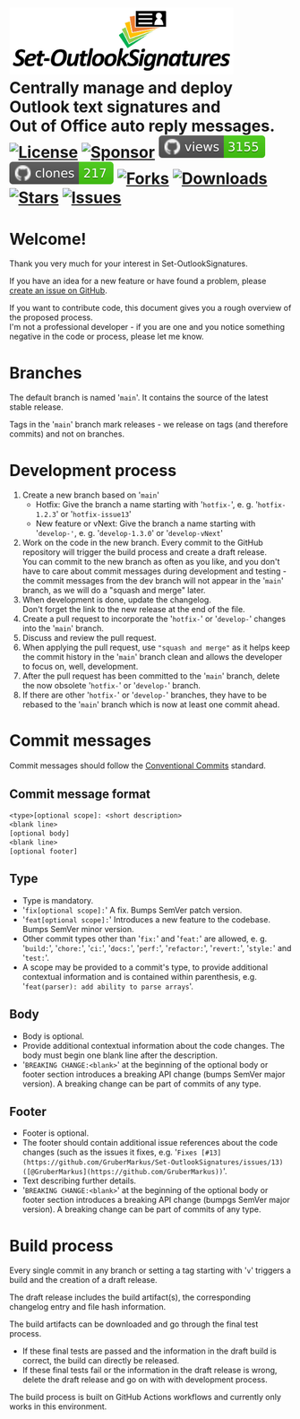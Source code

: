 <!-- omit in toc -->
# <a href="https://github.com/GruberMarkus/Set-OutlookSignatures" target="_blank"><img src="../src/logo/Set-OutlookSignatures%20Logo.png" width="400" title="Set-OutlookSignatures" alt="Set-OutlookSignatures"></a><br>Centrally&nbsp;manage&nbsp;and&nbsp;deploy Outlook&nbsp;text&nbsp;signatures&nbsp;and Out&nbsp;of&nbsp;Office&nbsp;auto&nbsp;reply&nbsp;messages.<br><a href="https://github.com/GruberMarkus/Set-OutlookSignatures/blob/main/license.txt" target="_blank"><img src="https://img.shields.io/github/license/GruberMarkus/Set-OutlookSignatures" alt="License"></a> <a href="https://www.paypal.com/donate?business=JBM584K3L5PX4&no_recurring=0&currency_code=EUR" target="_blank"><img src="https://img.shields.io/badge/sponsor-grey?logo=paypal" alt="Sponsor"></a> <img src="https://raw.githubusercontent.com/GruberMarkus/my-traffic2badge/traffic/traffic-Set-OutlookSignatures/views.svg" alt="Views" data-external="1"> <img src="https://raw.githubusercontent.com/GruberMarkus/my-traffic2badge/traffic/traffic-Set-OutlookSignatures/clones.svg" alt="Clones" data-external="1"> <a href="https://github.com/GruberMarkus/Set-OutlookSignatures/network" target="_blank"><img src="https://img.shields.io/github/forks/GruberMarkus/Set-OutlookSignatures" alt="Forks" data-external="1"></a> <a href="https://github.com/GruberMarkus/Set-OutlookSignatures/releases" target="_blank"><img src="https://img.shields.io/github/downloads/GruberMarkus/Set-OutlookSignatures/total" alt="Downloads" data-external="1"></a> <a href="https://github.com/GruberMarkus/Set-OutlookSignatures/stargazers" target="_blank"><img src="https://img.shields.io/github/stars/GruberMarkus/Set-OutlookSignatures" alt="Stars" data-external="1"></a> <a href="https://github.com/GruberMarkus/Set-OutlookSignatures/issues" target="_blank"><img src="https://img.shields.io/github/issues/GruberMarkus/Set-OutlookSignatures" alt="Issues" data-external="1"></a>  

# Welcome!
Thank you very much for your interest in Set-OutlookSignatures.

If you have an idea for a new feature or have found a problem, please <a href="https://github.com/GruberMarkus/Set-OutlookSignatures/issues" target="_blank">create an issue on GitHub</a>.

If you want to contribute code, this document gives you a rough overview of the proposed process.  
I'm not a professional developer - if you are one and you notice something negative in the code or process, please let me know. 
# Branches
The default branch is named '`main`'. It contains the source of the latest stable release.

Tags in the '`main`' branch mark releases - we release on tags (and therefore commits) and not on branches.
# Development process
1. Create a new branch based on '`main`'
   - Hotfix: Give the branch a name starting with '`hotfix-`', e. g. '`hotfix-1.2.3`' or '`hotfix-issue13`'
   - New feature or vNext: Give the branch a name starting with '`develop-'`, e. g. '`develop-1.3.0`' or '`develop-vNext`'
2. Work on the code in the new branch. Every commit to the GitHub repository will trigger the build process and create a draft release.  
You can commit to the new branch as often as you like, and you don't have to care about commit messages during development and testing - the commit messages from the dev branch will not appear in the '`main`' branch, as we will do a "squash and merge" later.
3. When development is done, update the changelog.<br>Don't forget the link to the new release at the end of the file.
4. Create a pull request to incorporate the '`hotfix-`' or '`develop-`' changes into the '`main`' branch.
5. Discuss and review the pull request.
6. When applying the pull request, use `"squash and merge"` as it helps keep the commit history in the '`main`' branch clean and allows the developer to focus on, well, development.
7. After the pull request has been committed to the '`main`' branch, delete the now obsolete '`hotfix-`' or '`develop-`' branch.
8. If there are other '`hotfix-`' or '`develop-`' branches, they have to be rebased to the '`main`' branch which is now at least one commit ahead.
# Commit messages
Commit messages should follow the <a href="https://www.conventionalcommits.org" target="_blank">Conventional Commits</a> standard.
## Commit message format
```
<type>[optional scope]: <short description>
<blank line>
[optional body]
<blank line>
[optional footer]
```
## Type
- Type is mandatory. 
- '`fix[optional scope]:`' A fix. Bumps SemVer patch version.
- '`feat[optional scope]:`' Introduces a new feature to the codebase. Bumps SemVer minor version.
- Other commit types other than '`fix:`' and '`feat:`' are allowed, e. g. '`build:`', '`chore:`', '`ci:`', '`docs:`', '`perf:`', '`refactor:`', '`revert:`', '`style:`' and '`test:`'.
- A scope may be provided to a commit's type, to provide additional contextual information and is contained within parenthesis, e.g. '`feat(parser): add ability to parse arrays`'.
## Body
- Body is optional.
- Provide additional contextual information about the code changes. The body must begin one blank line after the description.
- '`BREAKING CHANGE:<blank>`' at the beginning of the optional body or footer section introduces a breaking API change (bumps SemVer major version). A breaking change can be part of commits of any type.
## Footer
- Footer is optional.
- The footer should contain additional issue references about the code changes (such as the issues it fixes, e.g. '`Fixes [#13](https://github.com/GruberMarkus/Set-OutlookSignatures/issues/13) ([@GruberMarkus](https://github.com/GruberMarkus))`'.
- Text describing further details.
- '`BREAKING CHANGE:<blank>`' at the beginning of the optional body or footer section introduces a breaking API change (bumpgs SemVer major version). A breaking change can be part of commits of any type.
# Build process
Every single commit in any branch or setting a tag starting with '`v`' triggers a build and the creation of a draft release.

The draft release includes the build artifact(s), the corresponding changelog entry and file hash information.

The build artifacts can be downloaded and go through the final test process.
- If these final tests are passed and the information in the draft build is correct, the build can directly be released.  
- If these final tests fail or the information in the draft release is wrong, delete the draft release and go on with with development process.

The build process is built on GitHub Actions workflows and currently only works in this environment.
